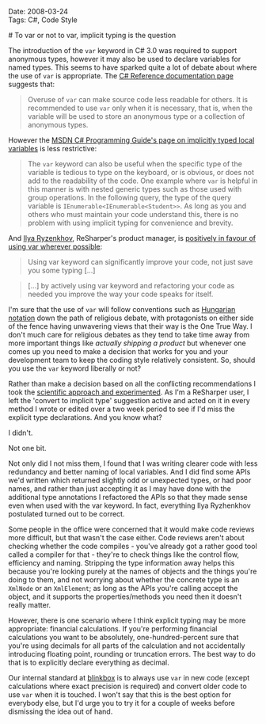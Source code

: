 Date: 2008-03-24  
Tags: C#, Code Style  

# To var or not to var, implicit typing is the question
    
The introduction of the `var` keyword in C# 3.0 was required to support anonymous types, however it may also be used to declare variables for named types. This seems to have sparked quite a lot of debate about where the use of `var` is appropriate. The [C# Reference documentation page](http://msdn2.microsoft.com/en-us/library/bb383973.aspx) suggests that:

> Overuse of `var` can make source code less readable for others. It is recommended to use `var` only when it is necessary, that is, when the variable will be used to store an anonymous type or a collection of anonymous types.

However the [MSDN C# Programming Guide's page on implicitly typed local variables](http://msdn2.microsoft.com/en-us/library/bb384061.aspx) is less restrictive:

> The `var` keyword can also be useful when the specific type of the variable is tedious to type on the keyboard, or is obvious, or does not add to the readability of the code. One example where `var` is helpful in this manner is with nested generic types such as those used with group operations. In the following query, the type of the query variable is `IEnumerable<IEnumerable<Student>>`. As long as you and others who must maintain your code understand this, there is no problem with using implicit typing for convenience and brevity.

And [Ilya Ryzenkhov](http://www.blogger.com/profile/14966746474791511643), ReSharper's product manager, is [positively in favour of using var wherever possible](http://resharper.blogspot.com/2008/03/varification-using-implicitly-typed.html):

>Using var keyword can significantly improve your code, not just save you some typing [...]

> [...] by actively using var keyword and refactoring your code as needed you improve the way your code speaks for itself.

I'm sure that the use of `var` will follow conventions such as [Hungarian notation](/blog/even-good-hungarian-notation-is-still-bad) down the path of religious debate, with protagonists on either side of the fence having unwavering views that their way is the One True Way. I don't much care for religious debates as they tend to take time away from more important things like _actually shipping a product_ but whenever one comes up you need to make a decision that works for you and your development team to keep the coding style relatively consistent. So, should you use the `var` keyword liberally or not?

Rather than make a decision based on all the conflicting recommendations I took the [scientific approach and experimented](http://www.xkcd.com/397/). As I'm a ReSharper user, I left the 'convert to implicit type' suggestion active and acted on it in every method I wrote or edited over a two week period to see if I'd miss the explicit type declarations. And you know what?

I didn't.

Not one bit.

Not only did I not miss them, I found that I was writing clearer code with less redundancy and better naming of local variables. And I did find some APIs we'd written which returned slightly odd or unexpected types, or had poor names, and rather than just accepting it as I may have done with the additional type annotations I refactored the APIs so that they made sense even when used with the var keyword. In fact, everything Ilya Ryzhenkhov postulated turned out to be correct.

Some people in the office were concerned that it would make code reviews more difficult, but that wasn't the case either. Code reviews aren't about checking whether the code compiles - you've already got a rather good tool called a compiler for that - they're to check things like the control flow, efficiency and naming. Stripping the type information away helps this because you're looking purely at the names of objects and the things you're doing to them, and not worrying about whether the concrete type is an `XmlNode` or an `XmlElement`; as long as the APIs you're calling accept the object, and it supports the properties/methods you need then it doesn't really matter.

However, there is one scenario where I think explicit typing may be more appropriate: financial calculations. If you're performing financial calculations you want to be absolutely, one-hundred-percent sure that you're using decimals for all parts of the calculation and not accidentally introducing floating point, rounding or truncation errors. The best way to do that is to explicitly declare everything as decimal.

Our internal standard at [blinkbox](http://www.blinkbox.com/) is to always use `var` in new code (except calculations where exact precision is required) and convert older code to use `var` when it is touched. I won't say that this is the best option for everybody else, but I'd urge you to try it for a couple of weeks before dismissing the idea out of hand.